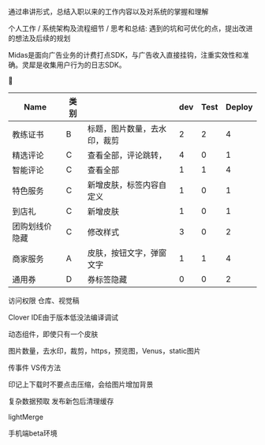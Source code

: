 



通过串讲形式，总结入职以来的工作内容以及对系统的掌握和理解

个人工作 / 系统架构及流程细节 / 思考和总结: 遇到的坑和可优化的点，提出改进的想法及后续的规划



Midas是面向广告业务的计费打点SDK，与广告收入直接挂钩，注重实效性和准确。灵犀是收集用户行为的日志SDK。





| Name           | 类别 |                              | dev  | Test | Deploy |
| -------------- | ---- | ---------------------------- | ---- | ---- | ------ |
| 教练证书       | B    | 标题，图片数量，去水印，裁剪 | 2    | 2    | 4      |
| 精选评论       | C    | 查看全部，评论跳转，         | 4    | 0    | 1      |
| 智能评论       | C    | 查看全部                     | 1    | 1    | 4      |
| 特色服务       | C    | 新增皮肤，标签内容自定义     | 1    | 0    | 1      |
| 到店礼         | C    | 新增皮肤                     | 1    | 0    | 1      |
| 团购划线价隐藏 | C    | 修改样式                     | 3    | 0    | 2      |
| 商家服务       | A    | 皮肤，按钮文字，弹窗文字     | 1    | 1    | 4      |
| 通用券         | D    | 券标签隐藏                   | 0    | 0    | 2      |







访问权限  仓库、视觉稿

Clover IDE由于版本低没法编译调试

动态组件，即使只有一个皮肤

图片数量，去水印，裁剪，https，预览图，Venus，static图片

传事件 VS传方法

印记上下载时不要点击压缩，会给图片增加背景

复杂数据预取 发布新包后清理缓存

lightMerge

手机端beta环境